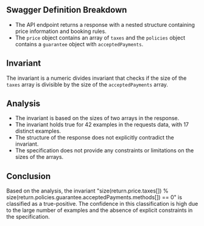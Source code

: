 ## Swagger Definition Breakdown
- The API endpoint returns a response with a nested structure containing price information and booking rules.
- The `price` object contains an array of `taxes` and the `policies` object contains a `guarantee` object with `acceptedPayments`.

## Invariant
The invariant is a numeric divides invariant that checks if the size of the `taxes` array is divisible by the size of the `acceptedPayments` array.

## Analysis
- The invariant is based on the sizes of two arrays in the response.
- The invariant holds true for 42 examples in the requests data, with 17 distinct examples.
- The structure of the response does not explicitly contradict the invariant.
- The specification does not provide any constraints or limitations on the sizes of the arrays.

## Conclusion
Based on the analysis, the invariant "size(return.price.taxes[]) % size(return.policies.guarantee.acceptedPayments.methods[]) == 0" is classified as a true-positive. The confidence in this classification is high due to the large number of examples and the absence of explicit constraints in the specification.
